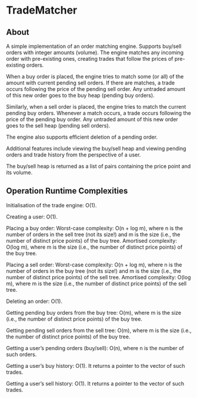 # TradeMatcher

## About
A simple implementation of an order matching engine. Supports buy/sell orders with integer amounts (volume). The engine matches any incoming order with pre-existing ones, creating trades that follow the prices of pre-existing orders.

When a buy order is placed, the engine tries to match some (or all) of the amount with current pending sell orders. If there are matches, a trade occurs following the price of the pending sell order. Any untraded amount of this new order goes to the buy heap (pending buy orders).

Similarly, when a sell order is placed, the engine tries to match the current pending buy orders. Whenever a match occurs, a trade occurs following the price of the pending buy order. Any untraded amount of this new order goes to the sell heap (pending sell orders).

The engine also supports efficient deletion of a pending order.

Additional features include viewing the buy/sell heap and viewing pending orders and trade history from the perspective of a user.

The buy/sell heap is returned as a list of pairs containing the price point and its volume.

## Operation Runtime Complexities
Initialisation of the trade engine: O(1).

Creating a user: O(1).

Placing a buy order: 
Worst-case complexity: O(n + log m), where n is the number of orders in the sell tree (not its size!) and m is the size (i.e., the number of distinct price points) of the buy tree.
Amortised complexity: O(log m), where m is the size (i.e., the number of distinct price points) of the buy tree.

Placing a sell order: 
Worst-case complexity: O(n + log m), where n is the number of orders in the buy tree (not its size!) and m is the size (i.e., the number of distinct price points) of the sell tree.
Amortised complexity: O(log m), where m is the size (i.e., the number of distinct price points) of the sell tree.

Deleting an order: O(1).

Getting pending buy orders from the buy tree: O(m), where m is the size (i.e., the number of distinct price points) of the buy tree.

Getting pending sell orders from the sell tree: O(m), where m is the size (i.e., the number of distinct price points) of the buy tree.

Getting a user’s pending orders (buy/sell): O(n), where n is the number of such orders.

Getting a user’s buy history: O(1). It returns a pointer to the vector of such trades.

Getting a user’s sell history: O(1). It returns a pointer to the vector of such trades.
